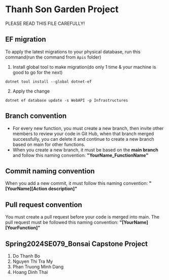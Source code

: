 # Thanh Son Garden Project

PLEASE READ THIS FILE CAREFULLY!

## EF migration

To apply the latest migrations to your physical database, run this command(run the command from `Apis` folder)

1. Install global tool to make migration(do only 1 time & your machine is good to go for the next)

```
dotnet tool install --global dotnet-ef
```

2. Apply the change

```
dotnet ef database update -s WebAPI -p Infrastructures
```

## Branch convention

- For every new function, you must create a new branch, then invite other members to review your code in Git Hub, when that branch merged successfully, you can delete it and continue to create a new branch based on main for other functions.
- When you create a new branch, it must be based on the **main branch** and follow this naming convention:
  **"YourName_FunctionName"**

## Commit naming convention

When you add a new commit, it must follow this naming convention:
**"[YourName][Action description]"**

## Pull request convention

You must create a pull request before your code is merged into main. The pull request must be followed this naming convention:
**"[YourName][YourFunction]"**

## Spring2024SE079_Bonsai Capstone Project

1. Do Thanh Bo
2. Nguyen Thi Tra My
3. Phan Truong Minh Dang
4. Hoang Dinh Thai
